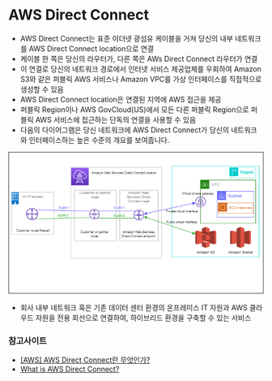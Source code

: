 # AWS Direct Connect
- AWS Direct Connect는 표준 이더넷 광섬유 케이블을 거쳐 당신의 내부 네트워크를 AWS Direct Connect location으로 연결
- 케이블 한 쪽은 당신의 라우터가, 다른 쪽은 AWs Direct Connect 라우터가 연결
- 이 연결로 당신의 네트워크 경로에서 인터넷 서비스 제공업체를 우회하여 Amazon S3와 같은 퍼블릭 AWS 서비스나 Amazon VPC를 가상 인터페이스를 직접적으로 생성할 수 있음
- AWS Direct Connect location은 연결된 지역에 AWS 접근을 제공
- 퍼블릭 Region이나 AWS GovCloud(US)에서 모든 다른 퍼블릭 Region으로 퍼블릭 AWS 서비스에 접근하는 단독의 연결을 사용할 수 있음
- 다음의 다이어그램은 당신 네트워크에 AWS Direct Connect가 당신의 네트워크와 인터페이스하는 높은 수준의 개요를 보여줍니다.

![alt text](../../images/cloud/direct_connect.png)



- 회사 내부 네트워크 혹은 기존 데이터 센터 환경의 온프레미스 IT 자원과 AWS 클라우드 자원을 전용 회선으로 연결하여, 하이브리드 환경을 구축할 수 있는 서비스





### 참고사이트
- [[AWS] AWS Direct Connect란 무엇인가?](https://cloud-allstudy.tistory.com/747)
- [What is AWS Direct Connect?](https://docs.aws.amazon.com/directconnect/latest/UserGuide/Welcome.html)